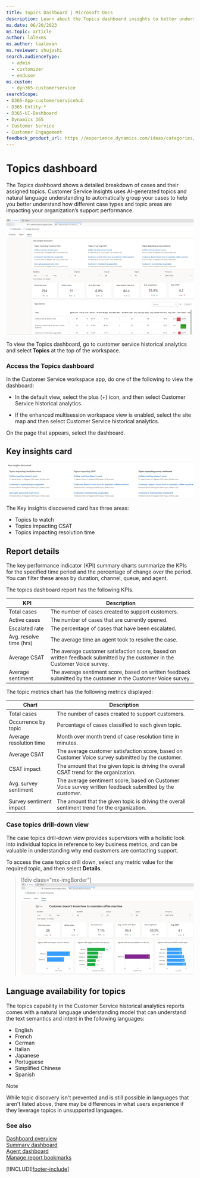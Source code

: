 ```yaml
---
title: Topics Dashboard | Microsoft Docs
description: Learn about the Topics dashboard insights to better understand agent performance in your organization.
ms.date: 06/20/2023
ms.topic: article
author: lalexms
ms.author: laalexan
ms.reviewer: shujoshi
search.audienceType: 
  - admin
  - customizer
  - enduser
ms.custom: 
  - dyn365-customerservice
searchScope:
- D365-App-customerservicehub
- D365-Entity-*
- D365-UI-Dashboard
- Dynamics 365
- Customer Service
- Customer Engagement
feedback_product_url: https //experience.dynamics.com/ideas/categories/list/?category=a7f4a807-de3b-eb11-a813-000d3a579c38&forum=b68e50a6-88d9-e811-a96b-000d3a1be7ad
---
```


# Topics dashboard

The Topics dashboard shows a detailed breakdown of cases and their assigned topics. Customer Service Insights uses AI-generated topics and natural language understanding to automatically group your cases to help you better understand how different case types and topic areas are impacting your organization’s support performance.

![Topics dashboard.](../media/topics-dashboard-analytics-cs.png "Topics dashboard")

To view the Topics dashboard, go to customer service historical analytics and select **Topics** at the top of the workspace. 

### Access the Topics dashboard

In the Customer Service workspace app, do one of the following to view the dashboard:

- In the default view, select the plus (+) icon, and then select Customer Service historical analytics.

- If the enhanced multisession workspace view is enabled, select the site map and then select Customer Service historical analytics.

On the page that appears, select the dashboard.

## Key insights card

![Topics Key insights discovery card.](../media/topics-key-insights-card.png "Topics Key insights discovered card")

The Key insights discovered card has three areas:

- Topics to watch
- Topics impacting CSAT
- Topics impacting resolution time

## Report details

The key performance indicator (KPI) summary charts summarize the KPIs for the specified time period and the percentage of change over the period. You can filter these areas by duration, channel, queue, and agent.

The topics dashboard report has the following KPIs.

| KPI     | Description     |
|------------|--------------|
| Total cases   |  The number of cases created to support customers.     |
| Active cases  |  The number of cases that are currently opened.      |
| Escalated rate   | The percentage of cases that have been escalated.     |
| Avg. resolve time (hrs)   | The average time an agent took to resolve the case.   |
| Average CSAT    | The average customer satisfaction score, based on written feedback submitted by the customer in the Customer Voice survey.   |
| Average sentiment    |  The average sentiment score, based on written feedback submitted by the customer in the Customer Voice survey.    |


The topic metrics chart has the following metrics displayed:

| Chart     | Description     |
|------------|--------------|
| Total cases |  The number of cases created to support customers.    |
| Occurrence by topic   | Percentage of cases classified to each given topic.   |
| Average resolution time  | Month over month trend of case resolution time in minutes.   |
| Average CSAT    | The average customer satisfaction score, based on Customer Voice survey submitted by the customer.   |
| CSAT impact     | The amount that the given topic is driving the overall CSAT trend for the organization.     |
| Avg. survey sentiment   | The average sentiment score, based on Customer Voice survey written feedback submitted by the customer.      |
| Survey sentiment impact    | The amount that the given topic is driving the overall sentiment trend for the organization.     |

### Case topics drill-down view

The case topics drill-down view provides supervisors with a holistic look into individual topics in reference to key business metrics, and can be valuable in understanding why end customers are contacting support.

To access the case topics drill down, select any metric value for the required topic, and then select **Details**.

> [!div class="mx-imgBorder"] 
> ![Case topics drill down view.](../media/case-topics-drill-down-view.png "Case topics drill view")

## Language availability for topics 

The topics capability in the Customer Service historical analytics reports comes with a natural language understanding model that can understand the text semantics and intent in the following languages: 

- English 
- French 
- German 
- Italian 
- Japanese 
- Portuguese 
- Simplified Chinese 
- Spanish 

> [!NOTE]
> While topic discovery isn't prevented and is still possible in languages that aren't listed above, there may be differences in what users experience if they leverage topics in unsupported languages.

### See also

[Dashboard overview](customer-service-analytics-insights-csh.md)  
[Summary dashboard](summary-dashboard-cs.md)  
[Agent dashboard](agent-dashboard-cs.md)  
[Manage report bookmarks](manage-bookmarks.md)  

[!INCLUDE[footer-include](../../includes/footer-banner.md)]
